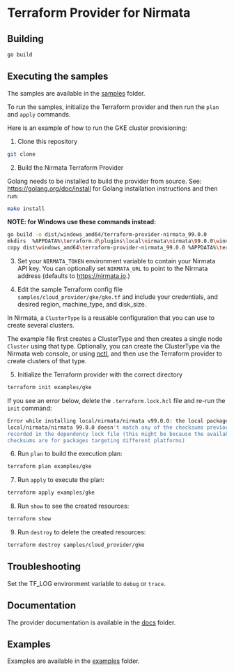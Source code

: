# Terraform Provider for Nirmata

## Building

````bash
go build
````

## Executing the samples

The samples are available in the [samples](samples) folder.

To run the samples, initialize the Terraform provider and then run the `plan` and `apply` commands. 

Here is an example of how to run the GKE cluster provisioning:

1. Clone this repository

```bash
git clone 
```

2. Build the Nirmata Terraform Provider

Golang needs to be installed to build the provider from source. See: https://golang.org/doc/install for Golang installation instructions and then run:

```bash
make install
```

**NOTE: for Windows use these commands instead:**
```bash
go build -o dist/windows_amd64/terraform-provider-nirmata_99.0.0
mkdirs  %APPDATA%\terraform.d\plugins\local\nirmata\nirmata\99.0.0\windows_amd64\
copy dist\windows_amd64\terraform-provider-nirmata_99.0.0 %APPDATA%\terraform.d\plugins\local\nirmata\nirmata\99.0.0\windows_amd64\terraform-provider-nirmata_99.0.0
```

3. Set your `NIRMATA_TOKEN` environment variable to contain your Nirmata API key. You can optionally set `NIRMATA_URL` to point to the Nirmata address (defaults to https://nirmata.io.)

4. Edit the sample Terraform config file `samples/cloud_provider/gke/gke.tf` and include your credentials, and desired region, machine_type, and disk_size.

In Nirmata, a `ClusterType` is a reusable configuration that you can use to create several clusters. 

The example file first creates a ClusterType and then creates a single node `Cluster` using that type. Optionally, you can create the ClusterType via the Nirmata web console, or using 
[nctl](https://downloads.nirmata.io/nctl/downloads/), and then use the Terraform provider to create clusters of that type.

5. Initialize the Terraform provider with the correct directory

```bash
terraform init examples/gke
```

If you see an error below, delete the `.terraform.lock.hcl` file and re-run the `init` command:

```bash
Error while installing local/nirmata/nirmata v99.0.0: the local package for
local/nirmata/nirmata 99.0.0 doesn't match any of the checksums previously
recorded in the dependency lock file (this might be because the available
checksums are for packages targeting different platforms)
```

6. Run `plan` to build the execution plan:

```bash
terraform plan examples/gke
```

7. Run `apply` to execute the plan:

```bash
terraform apply examples/gke
```

8. Run `show` to see the created resources:

```bash
terraform show
```

9. Run `destroy` to delete the created resources:

````bash
terraform destroy samples/cloud_provider/gke
````

## Troubleshooting

Set the TF_LOG environment variable to `debug` or `trace`.


## Documentation

The provider documentation is available in the [docs](./docs) folder.


## Examples

Examples are available in the [examples](./examples) folder.
